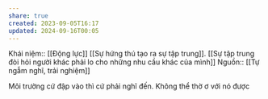 ```yaml
---
share: true
created: 2023-09-05T16:17
updated: 2024-09-16T00:05
---
```

Khái niệm:: [[Động lực]]
[[Sự hứng thú tạo ra sự tập trung]]. [[Sự tập trung đòi hỏi người khác phải lo cho những nhu cầu khác của mình]] 
Nguồn:: [[Tự ngẫm nghĩ, trải nghiệm]]

Môi trường cứ đập vào thì cứ phải nghĩ đến. Không thể thờ ơ với nó được
